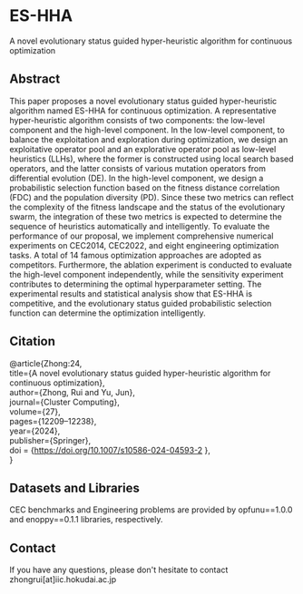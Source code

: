 # ES-HHA
A novel evolutionary status guided hyper-heuristic algorithm for continuous optimization

## Abstract
This paper proposes a novel evolutionary status guided hyper-heuristic algorithm named ES-HHA for continuous optimization. A representative hyper-heuristic algorithm consists of two components: the low-level component and the high-level component. In the low-level component, to balance the exploitation and exploration during optimization, we design an exploitative operator pool and an explorative operator pool as low-level heuristics (LLHs), where the former is constructed using local search based operators, and the latter consists of various mutation operators from differential evolution (DE). In the high-level component, we design a probabilistic selection function based on the fitness distance correlation (FDC) and the population diversity (PD). Since these two metrics can reflect the complexity of the fitness landscape and the status of the evolutionary swarm, the integration of these two metrics is expected to determine the sequence of heuristics automatically and intelligently. To evaluate the performance of our proposal, we implement comprehensive numerical experiments on CEC2014, CEC2022, and eight engineering optimization tasks. A total of 14 famous optimization approaches are adopted as competitors. Furthermore, the ablation experiment is conducted to evaluate the high-level component independently, while the sensitivity experiment contributes to determining the optimal hyperparameter setting. The experimental results and statistical analysis show that ES-HHA is competitive, and the evolutionary status guided probabilistic selection function can determine the optimization intelligently.

## Citation
@article{Zhong:24,  
  title={A novel evolutionary status guided hyper-heuristic algorithm for continuous optimization},  
  author={Zhong, Rui and Yu, Jun},  
  journal={Cluster Computing},  
  volume={27},  
  pages={12209–12238},  
  year={2024},  
  publisher={Springer},  
  doi = {https://doi.org/10.1007/s10586-024-04593-2 },  
}

## Datasets and Libraries
CEC benchmarks and Engineering problems are provided by opfunu==1.0.0 and enoppy==0.1.1 libraries, respectively. 

## Contact
If you have any questions, please don't hesitate to contact zhongrui[at]iic.hokudai.ac.jp
